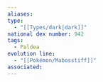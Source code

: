 ```yaml
---
aliases: 
type:
  - "[[Types/dark|dark]]"
national dex number: 942
tags:
  - Paldea
evolution line:
  - "[[Pokémon/Mabosstiff]]"
associated: 
---
```

